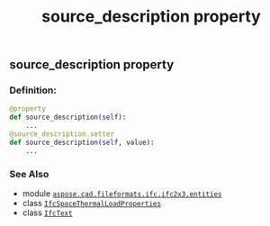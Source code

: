 ﻿---
title: source_description property
second_title: Aspose.CAD for Python via .NET API References
description: 
type: docs
weight: 140
url: /python-net/aspose.cad.fileformats.ifc.ifc2x3.entities/ifcspacethermalloadproperties/source_description/
is_root: false
---

## source_description property

### Definition:
```python
@property
def source_description(self):
    ...
@source_description.setter
def source_description(self, value):
    ...
```

### See Also
* module [`aspose.cad.fileformats.ifc.ifc2x3.entities`](../../)
* class [`IfcSpaceThermalLoadProperties`](/cad/python-net/aspose.cad.fileformats.ifc.ifc2x3.entities/ifcspacethermalloadproperties)
* class [`IfcText`](/cad/python-net/aspose.cad.fileformats.ifc.ifc2x3.types/ifctext)
